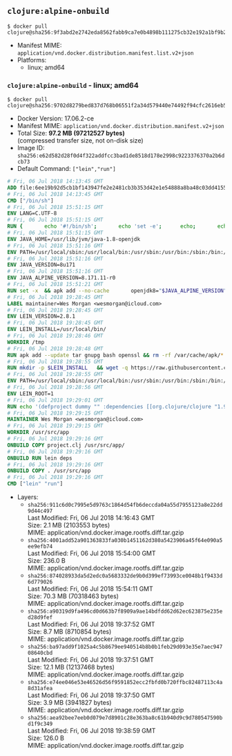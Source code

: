 ## `clojure:alpine-onbuild`

```console
$ docker pull clojure@sha256:9f3abd2e2742eda8562fabb9ca7e0b4898b111275cb32e192a1bf9b23898944f
```

-	Manifest MIME: `application/vnd.docker.distribution.manifest.list.v2+json`
-	Platforms:
	-	linux; amd64

### `clojure:alpine-onbuild` - linux; amd64

```console
$ docker pull clojure@sha256:9702d8279bed837d768b06551f2a34d579440e74492f94cfc2616eb5d0a90860
```

-	Docker Version: 17.06.2-ce
-	Manifest MIME: `application/vnd.docker.distribution.manifest.v2+json`
-	Total Size: **97.2 MB (97212527 bytes)**  
	(compressed transfer size, not on-disk size)
-	Image ID: `sha256:e62d582d28f0d4f322addfcc3bad1de8518d178e2998c9223376370a2b6dcb73`
-	Default Command: `["lein","run"]`

```dockerfile
# Fri, 06 Jul 2018 14:13:45 GMT
ADD file:6ee19b92d5cb1bf143947fe2e2481cb3b353d42e1e54888a8ba48c03dd4155f2 in / 
# Fri, 06 Jul 2018 14:13:45 GMT
CMD ["/bin/sh"]
# Fri, 06 Jul 2018 15:51:15 GMT
ENV LANG=C.UTF-8
# Fri, 06 Jul 2018 15:51:15 GMT
RUN { 		echo '#!/bin/sh'; 		echo 'set -e'; 		echo; 		echo 'dirname "$(dirname "$(readlink -f "$(which javac || which java)")")"'; 	} > /usr/local/bin/docker-java-home 	&& chmod +x /usr/local/bin/docker-java-home
# Fri, 06 Jul 2018 15:51:15 GMT
ENV JAVA_HOME=/usr/lib/jvm/java-1.8-openjdk
# Fri, 06 Jul 2018 15:51:16 GMT
ENV PATH=/usr/local/sbin:/usr/local/bin:/usr/sbin:/usr/bin:/sbin:/bin:/usr/lib/jvm/java-1.8-openjdk/jre/bin:/usr/lib/jvm/java-1.8-openjdk/bin
# Fri, 06 Jul 2018 15:51:16 GMT
ENV JAVA_VERSION=8u171
# Fri, 06 Jul 2018 15:51:16 GMT
ENV JAVA_ALPINE_VERSION=8.171.11-r0
# Fri, 06 Jul 2018 15:51:21 GMT
RUN set -x 	&& apk add --no-cache 		openjdk8="$JAVA_ALPINE_VERSION" 	&& [ "$JAVA_HOME" = "$(docker-java-home)" ]
# Fri, 06 Jul 2018 19:28:45 GMT
LABEL maintainer=Wes Morgan <wesmorgan@icloud.com>
# Fri, 06 Jul 2018 19:28:45 GMT
ENV LEIN_VERSION=2.8.1
# Fri, 06 Jul 2018 19:28:45 GMT
ENV LEIN_INSTALL=/usr/local/bin/
# Fri, 06 Jul 2018 19:28:46 GMT
WORKDIR /tmp
# Fri, 06 Jul 2018 19:28:48 GMT
RUN apk add --update tar gnupg bash openssl && rm -rf /var/cache/apk/*
# Fri, 06 Jul 2018 19:28:55 GMT
RUN mkdir -p $LEIN_INSTALL   && wget -q https://raw.githubusercontent.com/technomancy/leiningen/$LEIN_VERSION/bin/lein-pkg   && echo "Comparing lein-pkg checksum ..."   && echo "019faa5f91a463bf9742c3634ee32fb3db8c47f0 *lein-pkg" | sha1sum -c -   && mv lein-pkg $LEIN_INSTALL/lein   && chmod 0755 $LEIN_INSTALL/lein   && wget -q https://github.com/technomancy/leiningen/releases/download/$LEIN_VERSION/leiningen-$LEIN_VERSION-standalone.zip   && wget -q https://github.com/technomancy/leiningen/releases/download/$LEIN_VERSION/leiningen-$LEIN_VERSION-standalone.zip.asc   && gpg --keyserver pool.sks-keyservers.net --recv-key 2B72BF956E23DE5E830D50F6002AF007D1A7CC18   && echo "Verifying Jar file signature ..."   && gpg --verify leiningen-$LEIN_VERSION-standalone.zip.asc   && rm leiningen-$LEIN_VERSION-standalone.zip.asc   && mkdir -p /usr/share/java   && mv leiningen-$LEIN_VERSION-standalone.zip /usr/share/java/leiningen-$LEIN_VERSION-standalone.jar
# Fri, 06 Jul 2018 19:28:55 GMT
ENV PATH=/usr/local/sbin:/usr/local/bin:/usr/sbin:/usr/bin:/sbin:/bin:/usr/lib/jvm/java-1.8-openjdk/jre/bin:/usr/lib/jvm/java-1.8-openjdk/bin:/usr/local/bin/
# Fri, 06 Jul 2018 19:28:56 GMT
ENV LEIN_ROOT=1
# Fri, 06 Jul 2018 19:29:01 GMT
RUN echo '(defproject dummy "" :dependencies [[org.clojure/clojure "1.9.0"]])' > project.clj   && lein deps && rm project.clj
# Fri, 06 Jul 2018 19:29:15 GMT
MAINTAINER Wes Morgan <wesmorgan@icloud.com>
# Fri, 06 Jul 2018 19:29:15 GMT
WORKDIR /usr/src/app
# Fri, 06 Jul 2018 19:29:16 GMT
ONBUILD COPY project.clj /usr/src/app/
# Fri, 06 Jul 2018 19:29:16 GMT
ONBUILD RUN lein deps
# Fri, 06 Jul 2018 19:29:16 GMT
ONBUILD COPY . /usr/src/app
# Fri, 06 Jul 2018 19:29:16 GMT
CMD ["lein" "run"]
```

-	Layers:
	-	`sha256:911c6d0c7995e5d9763c1864d54fb6deccda04a55d7955123a8e22dd9d44c497`  
		Last Modified: Fri, 06 Jul 2018 14:16:43 GMT  
		Size: 2.1 MB (2103553 bytes)  
		MIME: application/vnd.docker.image.rootfs.diff.tar.gzip
	-	`sha256:4001add52a901363833fa030b1451162d380a5423906a45f64e090a5ee9efb74`  
		Last Modified: Fri, 06 Jul 2018 15:54:00 GMT  
		Size: 236.0 B  
		MIME: application/vnd.docker.image.rootfs.diff.tar.gzip
	-	`sha256:874028933da5d2edc0a5683332de9b0d399ef73993ce0048b1f9433d6d779026`  
		Last Modified: Fri, 06 Jul 2018 15:54:11 GMT  
		Size: 70.3 MB (70318463 bytes)  
		MIME: application/vnd.docker.image.rootfs.diff.tar.gzip
	-	`sha256:a90319d9fa496cd0d663b7f8909a9ae14bdfdd62d62ec623875e235ed28d9fef`  
		Last Modified: Fri, 06 Jul 2018 19:37:52 GMT  
		Size: 8.7 MB (8710854 bytes)  
		MIME: application/vnd.docker.image.rootfs.diff.tar.gzip
	-	`sha256:ba97add9f1025a4c5b8679ee940514b8b0b1feb29d093e35e7aec94708640cbd`  
		Last Modified: Fri, 06 Jul 2018 19:37:51 GMT  
		Size: 12.1 MB (12137468 bytes)  
		MIME: application/vnd.docker.image.rootfs.diff.tar.gzip
	-	`sha256:e74ee046e53e46526d56f9591852ecc2fbfd0b720ffbc82487113c4a8d31afea`  
		Last Modified: Fri, 06 Jul 2018 19:37:50 GMT  
		Size: 3.9 MB (3941827 bytes)  
		MIME: application/vnd.docker.image.rootfs.diff.tar.gzip
	-	`sha256:aea92bee7eeb0d079e7d8901c28e363ba8c61b940d9c9d780547590bd1f9c349`  
		Last Modified: Fri, 06 Jul 2018 19:38:59 GMT  
		Size: 126.0 B  
		MIME: application/vnd.docker.image.rootfs.diff.tar.gzip
